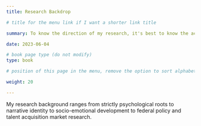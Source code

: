 ```yaml
---
title: Research Backdrop

# title for the menu link if I want a shorter link title

summary: To know the direction of my research, it's best to know the academic context wherein I had my first bout of training.

date: 2023-06-04

# book page type (do not modify)
type: book

# position of this page in the menu, remove the option to sort alphabetically.

weight: 20

---
```


My research background ranges from strictly psychological roots to  narrative identity to socio-emotional development to federal policy and talent acquisition market research.
